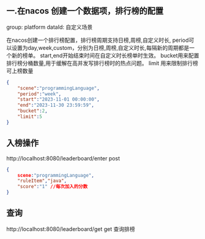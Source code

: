 

## 一.在nacos 创建一个数据项，排行榜的配置
group: platform
dataId: 自定义场景

在nacos创建一个排行榜配置，排行榜周期支持日榜,周榜,自定义时长, 
period可以设置为day,week,custom，分别为日榜,周榜,自定义时长,每隔新的周期都是一个新的榜单。
start,end开始结束时间在自定义时长榜单时生效。
bucket用来配置排行榜分桶数量,用于缓解在高并发写排行榜时的热点问题。
limit 用来限制排行榜可上榜数量

``` json
{
    "scene":"programmingLanguage", 
    "period":"week",
    "start":"2023-11-01 00:00:00",
    "end":"2023-11-30 23:59:59",
    "bucket":2,
    "limit":5
}

```


## 入榜操作
http://localhost:8080/leaderboard/enter post 
``` json
{
    scene:"programmingLanguage",
    "ruleItem","java",
    "score":"1" //每次加入的分数
}
```

## 查询
http://localhost:8080/leaderboard/get get
查询排榜
